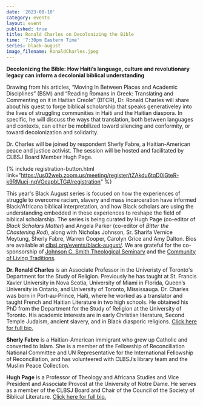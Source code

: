 ```yaml
---
date: '2023-08-10'
category: events
layout: event
published: true
title: Ronald Charles on Decolonizing the Bible
time: '7:30pm Eastern Time'
series: black-august
image_filename: RonaldCharles.jpeg
---
```

**Decolonizing the Bible:
How Haiti’s language, culture and revolutionary legacy can inform a decolonial biblical understanding**

Drawing from his articles, “Moving In Between Places and Academic Disciplines” (BSM) and “Reading Romans in Greek: Translating and Commenting on it in Haitian Creole” (BTCR), Dr. Ronald Charles will share about his quest to forge biblical scholarship that speaks generativeley into the lives of struggling communities in Haiti and the Haitian diaspora. In specific, he will discuss the ways that translation, both between languages and contexts, can either be mobilized toward silencing and conformity, or toward decolonization and solidarity.

Dr. Charles will be joined by respondent Sherly Fabre, a Haitian-American peace and justice activist. The session will be hosted and facilitated by CLBSJ Board Member Hugh Page.

{% include registration-button.html link="https://us02web.zoom.us/meeting/register/tZAkdu6tqD0iGteR-k9RMucj-nqVOeapbLTG#/registration" %}

This year's Black August series is focused on how the experiences of struggle to overcome racism, slavery and mass incarceration have informed Black/Africana biblical interpretation, and how Black scholars are using the understanding embedded in these experiences to reshape the field of biblical scholarship. The series is being curated by Hugh Page (co-editor of _Black Scholars Matter_) and Angela Parker (co-editor of _Bitter the Chastening Rod_), along with Nicholas Johnson, Sr. Sharifa Vernice Meytung, Sherly Fabre, Warren Cooper, Carolyn Grice and Amy Dalton. Bios are available at [clbsj.org/events/black-august/](https://clbsj.org/events/black-august/). We are grateful for the co-sponsorship of [Johnson C. Smith Theological Seminary](https://www.jcsts.org/) and the [Community of Living Traditions](https://www.facebook.com/CLTMultifaith/).

**Dr. Ronald Charles** is an Associate Professor in the Univeristy of Toronto's Department for the Study of Religion. Previously he has taught at St. Francis Xavier University in Nova Scotia, University of Miami in Florida, Queen’s University in Ontario, and University of Toronto, Mississauga. Dr. Charles was born in Port-au-Prince, Haiti, where he worked as a translator and taught French and Haitian Literature in two high schools. He obtained his PhD from the Department for the Study of Religion at the University of Toronto. His academic interests are in early Christian literature, Second Temple Judaism, ancient slavery, and in Black diasporic religions. [Click here for full bio.](https://www.religion.utoronto.ca/people/directories/all-faculty/ronald-charles)

**Sherly Fabre** is a Haitian-American immigrant who grew up Catholic and converted to Islam. She is a member of the Fellowship of Reconciliation National Committee and UN Representative for the International Fellowship of Reconciliation, and has volunteered with CLBSJ’s library team and the Muslim Peace Collection.

**Hugh Page** is a Professor of Theology and Africana Studies and Vice President and Associate Provost at the University of Notre Dame. He serves as a member of the CLBSJ Board and Chair of the Council of the Society of Biblical Literature. [Click here for full bio.](https://clbsj.org/about/leadership/hugh-r-page/)
